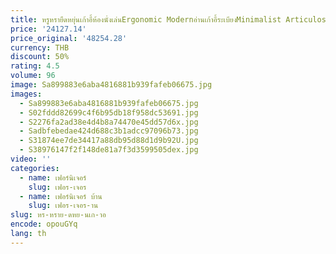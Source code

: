 ```yaml
---
title: หรูหรายืดหยุ่นเก้าอี้ห้องนั่งเล่นErgonomic Modernอ่านเก้าอี้ระเบียงMinimalist Articulos Para El Hogar Nordicเฟอร์นิเจอร์
price: '24127.14'
price_original: '48254.28'
currency: THB
discount: 50%
rating: 4.5
volume: 96
image: Sa899883e6aba4816881b939fafeb06675.jpg
images:
  - Sa899883e6aba4816881b939fafeb06675.jpg
  - S02fddd82699c4f6b95db18f958dc53691.jpg
  - S2276fa2ad38e4d4b8a74470e45dd57d6x.jpg
  - Sadbfebedae424d688c3b1adcc97096b73.jpg
  - S31874ee7de34417a88db95d88d1d9b92U.jpg
  - S38976147f2f148de81a7f3d3599505dex.jpg
video: ''
categories:
  - name: เฟอร์นิเจอร์
    slug: เฟอร-เจอร
  - name: เฟอร์นิเจอร์ บ้าน
    slug: เฟอร-เจอร-าน
slug: หร-หราย-ดหย-นเก-าอ
encode: opouGYq
lang: th
---
```

  